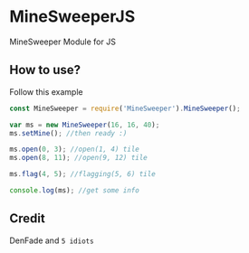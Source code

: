 # MineSweeperJS
MineSweeper Module for JS

## How to use?

Follow this example

```js
const MineSweeper = require('MineSweeper').MineSweeper();

var ms = new MineSweeper(16, 16, 40);
ms.setMine(); //then ready :)

ms.open(0, 3); //open(1, 4) tile
ms.open(8, 11); //open(9, 12) tile

ms.flag(4, 5); //flagging(5, 6) tile

console.log(ms); //get some info
````

## Credit
DenFade and ```5 idiots```